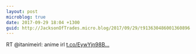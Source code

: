 ```yaml
---
layout: post
microblog: true
date: 2017-09-29 18:04 +1300
guid: http://JacksonOfTrades.micro.blog/2017/09/29/t913630486001360896.html
---
```

RT @itanimeirl: anime irl [t.co/EywYjn98B...](https://t.co/EywYjn98BR)
